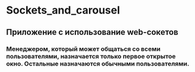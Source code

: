 #  Sockets_and_carousel
## Приложение с использование web-сокетов

### Менеджером, который может общаться со всеми пользователями,       назначается только первое открытое окно. Остальные назначаются обычными пользователями.

